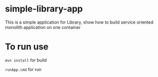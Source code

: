 # simple-library-app
This is a simple application for Library, show how to build service oriented monolith application on one container

# To run use
`mvn install` for build 

`runApp.cmd` for run
